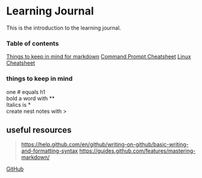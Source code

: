 # Learning Journal
This is the introduction to the learning journal.
### Table of contents
[Things to keep in mind for markdown](https://github.com/adam-p/markdown-here/wiki/Markdown-Cheatsheet#links)
[Command Prompt Cheatsheet](http://www.cs.columbia.edu/~sedwards/classes/2015/1102-fall/Command%20Prompt%20Cheatsheet.pdf)
[Linux Cheatsheet](https://www.linuxtrainingacademy.com/linux-commands-cheat-sheet/)


### things to keep in mind
one # equals h1  
bold a word with **  
Italics is *  
create nest notes with >  

## useful resources
>https://help.github.com/en/github/writing-on-github/basic-writing-and-formatting-syntax 
>https://guides.github.com/features/mastering-markdown/ 

[GitHub](https://www.github.com)
